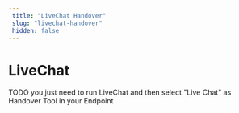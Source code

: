 ```yaml
---
 title: "LiveChat Handover" 
 slug: "livechat-handover" 
 hidden: false 
---
```

# LiveChat
TODO you just need to run LiveChat and then select "Live Chat" as Handover Tool in your Endpoint